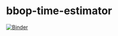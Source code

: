 # bbop-time-estimator
[![Binder](https://mybinder.org/badge_logo.svg)](https://mybinder.org/v2/gh/astrovince/bbop-time-estimator/master?filepath=TimeEstimator.ipynb)

